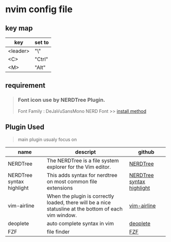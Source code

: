 # nvim config file
## key map
 key  | set to
------|-------
\<leader> | "\\" 
\<C>| "Ctrl" 
\<M>| "Alt" 

## requirement
>### Font icon use by NERDTree Plugin.
>Font Family : DeJaVuSansMono NERD Font >>
>[install method](https://github.com/ryanoasis/nerd-fonts#font-installation)

## Plugin Used
>main plugin usualy focus on

name | descript | github
-------|-------|----------
NERDTree | The NERDTree is a file system explorer for the Vim editor. | [NERDTree](https://github.com/preservim/nerdtree)
NERDTree syntax highlight| This adds syntax for nerdtree on most common file extensions | [NERDTree syntax highlight](https://github.com/tiagofumo/vim-nerdtree-syntax-highlight)
vim-airline| When the plugin is correctly loaded, there will be a nice statusline at the bottom of each vim window. | [vim-airline](https://github.com/vim-airline/vim-airline)
deoplete| auto complete syntax in vim| [deoplete](https://github.com/Shougo/deoplete.nvim)
FZF| file finder | [FZF](https://github.com/junegunn/fzf)

